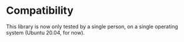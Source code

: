 Compatibility
=============

This library is now only tested by a single person, on a single operating
system (Ubuntu 20.04, for now).
